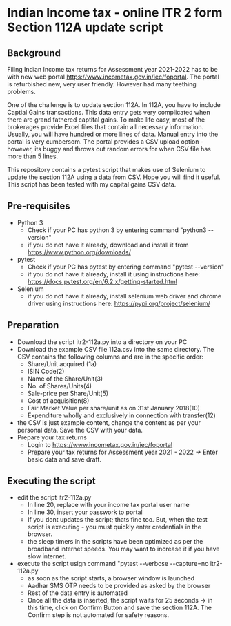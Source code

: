 # Indian Income tax - online ITR 2 form Section 112A update script 
## Background
Filing Indian Income tax returns for Assessment year 2021-2022 has to be with new web portal https://www.incometax.gov.in/iec/foportal.  The portal is refurbished new, very user friendly.  However had many teething problems.  

One of the challenge is to update section 112A.  In 112A, you have to include Captial Gains transactions.  This data entry gets very complicated when there are grand fathered captital gains. To make life easy, most of the brokerages provide Excel files that contain all necessary information.  Usually, you will have hundred or more lines of data.  Manual entry into the portal is very cumbersom.  The portal provides a CSV upload option - however, its buggy and throws out random errors for when CSV file has more than 5 lines.

This repository contains a pytest script that makes use of Selenium to update the section 112A using a data from CSV.  Hope you will find it useful.  This script has been tested with my capital gains CSV data.  

## Pre-requisites
- Python 3 
  - Check if your PC has python 3 by entering command "python3 --version" 
  - if you do not have it already, download and install it from https://www.python.org/downloads/
- pytest
  - Check if your PC has pytest by entering command "pytest --version"
  - if you do not have it already, install it using instructions here: https://docs.pytest.org/en/6.2.x/getting-started.html
- Selenium
  - if you do not have it already, install selenium web driver and chrome driver using instructions here: https://pypi.org/project/selenium/

## Preparation
- Download the script itr2-112a.py into a directory on your PC
- Download the example CSV file 112a.csv into the same directory.  The CSV contains the following columns and are in the specific order:
  - Share/Unit acquired (1a)
  - ISIN Code(2)
  - Name of the Share/Unit(3)
  - No. of Shares/Units(4)
  - Sale-price per Share/Unit(5)
  - Cost of acquisition(8)
  - Fair Market Value per share/unit as on 31st January 2018(10)
  - Expenditure wholly and exclusively in connection with transfer(12)
- the CSV is just example content, change the content as per your personal data. Save the CSV with your data. 
- Prepare your tax returns
  -  Login to https://www.incometax.gov.in/iec/foportal
  -  Prepare your tax returns for Assessment year 2021 - 2022 -> Enter basic data and save draft.
## Executing the script
- edit the script itr2-112a.py
  - In line 20, replace <YOURPAN> with your income tax portal user name 
  - In line 30, insert your passwork to portal
  - If you dont updates the script; thats fine too.  But, when the test script is executing - you must quickly enter credentials in the browser.
  - the sleep timers in the scripts have been optimized as per the broadband internet speeds.  You may want to increase it if you have slow internet.
- execute the script usign command "pytest --verbose --capture=no itr2-112a.py
  - as soon as the script starts, a browser window is launched
  - Aadhar SMS OTP needs to be provided as asked by the browser
  - Rest of the data entry is automated
  - Once all the data is inserted, the script waits for 25 seconds -> in this time, click on Confirm Button and save the section 112A.  The Confirm step is not automated for safety reasons.
   
